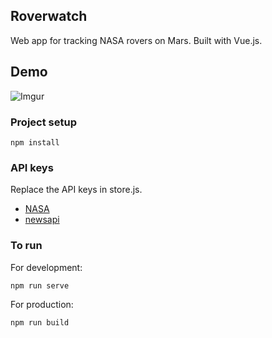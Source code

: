 ## Roverwatch

Web app for tracking NASA rovers on Mars.
Built with Vue.js.

## Demo
![Imgur](https://i.imgur.com/sTEJLuF.gif)

### Project setup
```
npm install
```
### API keys

Replace the API keys in store.js. 
* [NASA](https://api.nasa.gov/api.html#MarsPhotos)
* [newsapi](https://newsapi.org/)

### To run
For development:
```
npm run serve
```

For production:
```
npm run build
```
